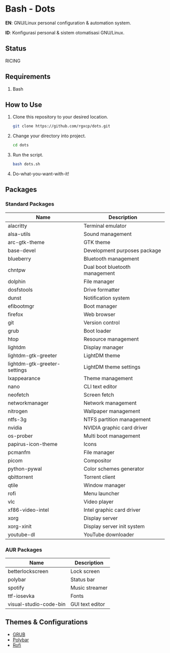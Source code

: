 # Bash - Dots

**EN**: GNU/Linux personal configuration & automation system.

**ID**: Konfigurasi personal & sistem otomatisasi GNU/Linux.

## Status

RICING

## Requirements

1. Bash

## How to Use

1. Clone this repository to your desired location.
   ```bash
   git clone https://github.com/rgxcp/dots.git
   ```
2. Change your directory into project.
   ```bash
   cd dots
   ```
3. Run the script.
   ```bash
   bash dots.sh
   ```
4. Do-what-you-want-with-it!

## Packages

### Standard Packages

| Name                         | Description                    |
| ---------------------------- | ------------------------------ |
| alacritty                    | Terminal emulator              |
| alsa-utils                   | Sound management               |
| arc-gtk-theme                | GTK theme                      |
| base-devel                   | Development purposes package   |
| blueberry                    | Bluetooth management           |
| chntpw                       | Dual boot bluetooth management |
| dolphin                      | File manager                   |
| dosfstools                   | Drive formatter                |
| dunst                        | Notification system            |
| efibootmgr                   | Boot manager                   |
| firefox                      | Web browser                    |
| git                          | Version control                |
| grub                         | Boot loader                    |
| htop                         | Resource management            |
| lightdm                      | Display manager                |
| lightdm-gtk-greeter          | LightDM theme                  |
| lightdm-gtk-greeter-settings | LightDM theme settings         |
| lxappearance                 | Theme management               |
| nano                         | CLI text editor                |
| neofetch                     | Screen fetch                   |
| networkmanager               | Network management             |
| nitrogen                     | Wallpaper management           |
| ntfs-3g                      | NTFS partition management      |
| nvidia                       | NVIDIA graphic card driver     |
| os-prober                    | Multi boot management          |
| papirus-icon-theme           | Icons                          |
| pcmanfm                      | File manager                   |
| picom                        | Compositor                     |
| python-pywal                 | Color schemes generator        |
| qbittorrent                  | Torrent client                 |
| qtile                        | Window manager                 |
| rofi                         | Menu launcher                  |
| vlc                          | Video player                   |
| xf86-video-intel             | Intel graphic card driver      |
| xorg                         | Display server                 |
| xorg-xinit                   | Display server init system     |
| youtube-dl                   | YouTube downloader             |

### AUR Packages

| Name                   | Description     |
| ---------------------- | --------------- |
| betterlockscreen       | Lock screen     |
| polybar                | Status bar      |
| spotify                | Music streamer  |
| ttf-iosevka            | Fonts           |
| visual-studio-code-bin | GUI text editor |

## Themes & Configurations

- [GRUB](https://github.com/vinceliuice/grub2-themes#vimix-grub-theme)
- [Polybar](https://github.com/adi1090x/polybar-themes#colorblocks)
- [Rofi](https://github.com/adi1090x/rofi#colorful)
